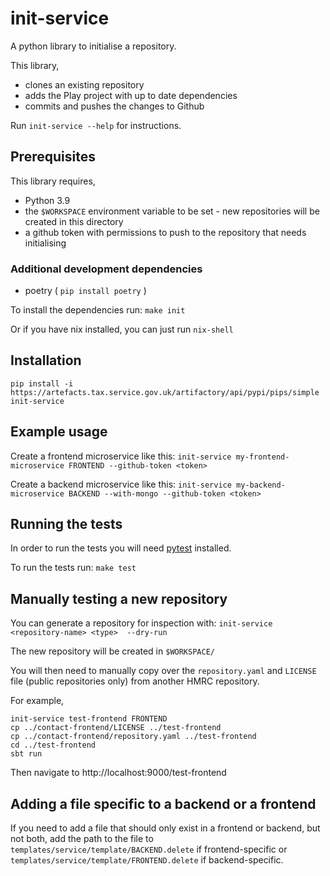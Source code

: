 
# init-service

A python library to initialise a repository.

This library,
- clones an existing repository
- adds the Play project with up to date dependencies
- commits and pushes the changes to Github

Run `init-service --help` for instructions.

## Prerequisites

This library requires,
- Python 3.9
- the `$WORKSPACE` environment variable to be set - new repositories will be created
in this directory
- a github token with permissions to push to the repository that needs initialising

### Additional development dependencies

- poetry ( `pip install poetry` )

To install the dependencies run:
```make init```

Or if you have nix installed, you can just run `nix-shell`

## Installation

```pip install -i https://artefacts.tax.service.gov.uk/artifactory/api/pypi/pips/simple init-service```
## Example usage

Create a frontend microservice like this:
```init-service my-frontend-microservice FRONTEND --github-token <token>```

Create a backend microservice like this:
```init-service my-backend-microservice BACKEND --with-mongo --github-token <token>```

## Running the tests

In order to run the tests you will need [pytest](https://docs.pytest.org/) installed.

To run the tests run:
```make test```

## Manually testing a new repository

You can generate a repository for inspection with:
```init-service <repository-name> <type>  --dry-run```

The new repository will be created in `$WORKSPACE/`

You will then need to manually copy over the `repository.yaml` and
`LICENSE` file (public repositories only) from another HMRC repository.

For example,

```
init-service test-frontend FRONTEND
cp ../contact-frontend/LICENSE ../test-frontend
cp ../contact-frontend/repository.yaml ../test-frontend
cd ../test-frontend
sbt run
```

Then navigate to http://localhost:9000/test-frontend

## Adding a file specific to a backend or a frontend

If you need to add a file that should only exist in a frontend or backend, but not both, add the
path to the file to `templates/service/template/BACKEND.delete` if frontend-specific or
`templates/service/template/FRONTEND.delete` if backend-specific.
